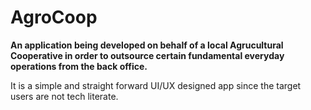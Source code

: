 # AgroCoop

**An application being developed on behalf of a local Agrucultural Cooperative in order to outsource certain fundamental everyday operations from the back office.**

It is a simple and straight forward UI/UX designed app since the target users are not tech literate.

